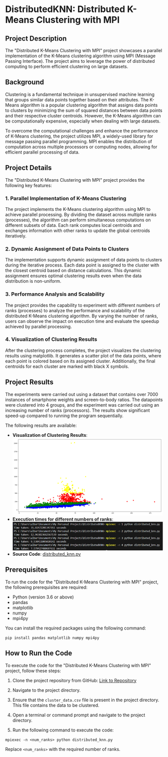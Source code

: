 # DistributedKNN: Distributed K-Means Clustering with MPI

## Project Description

The "Distributed K-Means Clustering with MPI" project showcases a parallel implementation of the K-Means clustering algorithm using MPI (Message Passing Interface). The project aims to leverage the power of distributed computing to perform efficient clustering on large datasets.

## Background

Clustering is a fundamental technique in unsupervised machine learning that groups similar data points together based on their attributes. The K-Means algorithm is a popular clustering algorithm that assigns data points to clusters by minimizing the sum of squared distances between data points and their respective cluster centroids. However, the K-Means algorithm can be computationally expensive, especially when dealing with large datasets.

To overcome the computational challenges and enhance the performance of K-Means clustering, the project utilizes MPI, a widely-used library for message passing parallel programming. MPI enables the distribution of computation across multiple processors or computing nodes, allowing for efficient parallel processing of data.

## Project Details

The "Distributed K-Means Clustering with MPI" project provides the following key features:

### 1. Parallel Implementation of K-Means Clustering

The project implements the K-Means clustering algorithm using MPI to achieve parallel processing. By dividing the dataset across multiple ranks (processes), the algorithm can perform simultaneous computations on different subsets of data. Each rank computes local centroids and exchanges information with other ranks to update the global centroids iteratively.

### 2. Dynamic Assignment of Data Points to Clusters

The implementation supports dynamic assignment of data points to clusters during the iterative process. Each data point is assigned to the cluster with the closest centroid based on distance calculations. This dynamic assignment ensures optimal clustering results even when the data distribution is non-uniform.

### 3. Performance Analysis and Scalability

The project provides the capability to experiment with different numbers of ranks (processes) to analyze the performance and scalability of the distributed K-Means clustering algorithm. By varying the number of ranks, users can observe the impact on execution time and evaluate the speedup achieved by parallel processing.

### 4. Visualization of Clustering Results

After the clustering process completes, the project visualizes the clustering results using matplotlib. It generates a scatter plot of the data points, where each point is colored based on its assigned cluster. Additionally, the final centroids for each cluster are marked with black X symbols.

## Project Results
The experiments were carried out using a dataset that contains over 7000 instances of smartphone weights and screen-to-body ratios. The datapoints were clustered into 4 groups, and the experiment was carried out using an increasing number of ranks (processors). The results show significant speed-up compared to running the program sequentially. 

The following results are available:

- **Visualization of Clustering Results**: ![Clusters](./clusters.PNG)
- **Execution times for different numbers of ranks**: ![Execution Times Results](./results.PNG)
- **Source Code**: [distributed_knn.py](./distributed_knn.py)

## Prerequisites

To run the code for the "Distributed K-Means Clustering with MPI" project, the following prerequisites are required:

- Python (version 3.6 or above)
- pandas
- matplotlib
- numpy
- mpi4py

You can install the required packages using the following command:

```
pip install pandas matplotlib numpy mpi4py
```

## How to Run the Code

To execute the code for the "Distributed K-Means Clustering with MPI" project, follow these steps:

1. Clone the project repository from GitHub: [Link to Repository](https://github.com/your-username/your-repository)

2. Navigate to the project directory.

3. Ensure that the `cluster_data.csv` file is present in the project directory. This file contains the data to be clustered.

4. Open a terminal or command prompt and navigate to the project directory.

5. Run the following command to execute the code:

```
mpiexec -n <num_ranks> python distributed_knn.py
```

Replace `<num_ranks>` with the required number of ranks.
